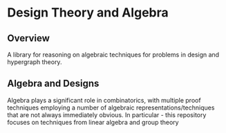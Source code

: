 # Design Theory and Algebra

## Overview
A library for reasoning on algebraic techniques for problems in design and hypergraph theory. 

## Algebra and Designs

Algebra plays a significant role in combinatorics, with multiple proof techniques employing a number of algebraic representations/techniques that are not always immediately obvious. In particular - this repository focuses on techniques from linear algebra and group theory
